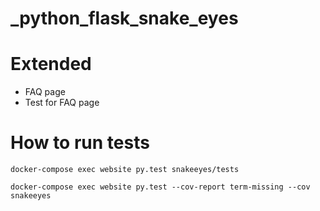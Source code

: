 # _python_flask_snake_eyes

# Extended

* FAQ page
* Test for FAQ page

# How to run tests

`docker-compose exec website py.test snakeeyes/tests`

`docker-compose exec website py.test --cov-report term-missing --cov snakeeyes`
